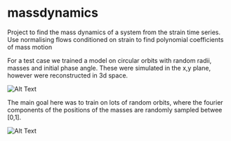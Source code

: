 # massdynamics

Project to find the mass dynamics of a system from the strain time series. 
Use normalising flows conditioned on strain to find polynomial coefficients of mass motion

For a test case we trained a model on circular orbits with random radii, masses and initial phase angle. These were simulated in the x,y plane, however were reconstructed in 3d space.

![Alt Text](https://media.githubusercontent.com/media/jcbayley/massdynamics/main/figures/animation_circularbinary_2.gif)

The main goal here was to train on lots of random orbits, where the fourier components of the positions of the masses are randomly sampled betwee [0,1].

![Alt Text](https://media.githubusercontent.com/media/jcbayley/massdynamics/main/figures/animation_random_0.gif)

